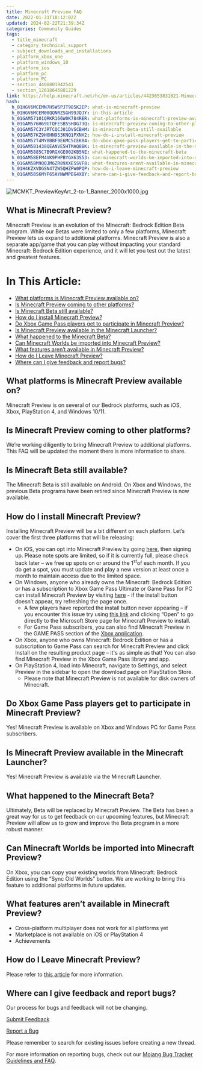 ```yaml
---
title: Minecraft Preview FAQ
date: 2022-01-31T18:12:02Z
updated: 2024-02-22T21:39:34Z
categories: Community Guides
tags:
  - title_minecraft
  - category_technical_support
  - subject_downloads_and_installations
  - platform_xbox_one
  - platform_windows_10
  - platform_ios
  - platform_pc
  - platform_PC
  - section_4408801942541
  - section_12618645881229
link: https://help.minecraft.net/hc/en-us/articles/4423653831821-Minecraft-Preview-FAQ
hash:
  h_01HGV6MCEMN7H5W5PJT985K2EP: what-is-minecraft-preview
  h_01HGV6MCEM00QQNRZSGH99JQJY: in-this-article
  h_01GAM57101QRKR166W0K784RER: what-platforms-is-minecraft-preview-available-on
  h_01GAM576H69GTQFESB5SHDG73Q: is-minecraft-preview-coming-to-other-platforms
  h_01GAM57C3YJRTCQCJ01DVSCBHM: is-minecraft-beta-still-available
  h_01GAM57KZ9H0HN953KNQ1PXNX2: how-do-i-install-minecraft-preview
  h_01GAM57T4MY8BBF9E6MC5CEK84: do-xbox-game-pass-players-get-to-participate-in-minecraft-preview
  h_01GAM581438QEANVE5HTMAQ8BK: is-minecraft-preview-available-in-the-minecraft-launcher
  h_01GAM5885C7B9RGXGE002KB5NE: what-happened-to-the-minecraft-beta
  h_01GAM58EFM4VK9PHPBYGX63S53: can-minecraft-worlds-be-imported-into-minecraft-preview
  h_01GAM58M9QQJM6ZR89XXESSVF8: what-features-arent-available-in-minecraft-preview
  h_01H4KZXVDGSN47ZW5QHZFW0PQP: how-do-i-leave-minecraft-preview
  h_01GAM58S6MYF65AYNWMPEG4XBY: where-can-i-give-feedback-and-report-bugs
---
```


![MCMKT_PreviewKeyArt_2-to-1_Banner_2000x1000.jpg](https://minecrafthelp.zendesk.com/hc/article_attachments/4423647884557)

## What is Minecraft Preview?

Minecraft Preview is an evolution of the Minecraft: Bedrock Edition Beta program. While our Betas were limited to only a few platforms, Minecraft Preview lets us expand to additional platforms. Minecraft Preview is also a separate app/game that you can play without impacting your standard Minecraft: Bedrock Edition experience, and it will let you test out the latest and greatest features.

# In This Article:

- [What platforms is Minecraft Preview available on?](#what-platforms-is-minecraft-preview-available-on)
- [Is Minecraft Preview coming to other platforms?](#is-minecraft-preview-coming-to-other-platforms)
- [Is Minecraft Beta still available?](#is-minecraft-beta-still-available)
- [How do I install Minecraft Preview?](#how-do-i-install-minecraft-preview)
- [Do Xbox Game Pass players get to participate in Minecraft Preview?](#do-xbox-game-pass-players-get-to-participate-in-minecraft-preview)
- [Is Minecraft Preview available in the Minecraft Launcher?](#is-minecraft-preview-available-in-the-minecraft-launcher)
- [What happened to the Minecraft Beta?](#what-happened-to-the-minecraft-beta)
- [Can Minecraft Worlds be imported into Minecraft Preview?](#can-minecraft-worlds-be-imported-into-minecraft-preview)
- [What features aren’t available in Minecraft Preview?](#what-features-arent-available-in-minecraft-preview)
- [How do I Leave Minecraft Preview?](#how-do-i-leave-minecraft-preview)
- [Where can I give feedback and report bugs?](#where-can-i-give-feedback-and-report-bugs)

## What platforms is Minecraft Preview available on?

Minecraft Preview is on several of our Bedrock platforms, such as iOS, Xbox, PlayStation 4, and Windows 10/11.

## Is Minecraft Preview coming to other platforms?

We’re working diligently to bring Minecraft Preview to additional platforms. This FAQ will be updated the moment there is more information to share.

## Is Minecraft Beta still available?

The Minecraft Beta is still available on Android. On Xbox and Windows, the previous Beta programs have been retired since Minecraft Preview is now available.

## How do I install Minecraft Preview?

Installing Minecraft Preview will be a bit different on each platform. Let’s cover the first three platforms that will be releasing:

- On iOS, you can opt into Minecraft Preview by going [here](https://nam06.safelinks.protection.outlook.com/?url=https%3A%2F%2Ftestflight.apple.com%2Fjoin%2FqC1ZnReJ&data=05%7C01%7Cv-mmoeller%40microsoft.com%7C19069cde9c8a49a609e408da9112172a%7C72f988bf86f141af91ab2d7cd011db47%7C1%7C0%7C637981804127514287%7CUnknown%7CTWFpbGZsb3d8eyJWIjoiMC4wLjAwMDAiLCJQIjoiV2luMzIiLCJBTiI6Ik1haWwiLCJXVCI6Mn0%3D%7C3000%7C%7C%7C&sdata=BhPH6ZDZyIRnfYEAKgbBvwsB2SVjGEGzbtiiKe5Myno%3D&reserved=0 "Original URL: https://testflight.apple.com/join/qC1ZnReJ. Click or tap if you trust this link."), then signing up. Please note spots are limited, so if it is currently full, please check back later – we free up spots on or around the 1<sup>st</sup>of each month. If you do get a spot, you must update and play a new version at least once a month to maintain access due to the limited space.
- On Windows, anyone who already owns the Minecraft: Bedrock Edition or has a subscription to Xbox Game Pass Ultimate or Game Pass for PC can install Minecraft Preview by visiting [here](https://www.xbox.com/en-us/games/store/minecraft-preview-for-windows/9p5x4qvlc2xr) - if the install button doesn’t appear, try refreshing the page once.
  - A few players have reported the install button never appearing – if you encounter this issue try using [this link](https://www.microsoft.com/store/productId/9P5X4QVLC2XR) and clicking “Open” to go directly to the Microsoft Store page for Minecraft Preview to install.
  - For Game Pass subscribers, you can also find Minecraft Preview in the GAME PASS section of the [Xbox application](https://apps.microsoft.com/store/detail/xbox/9MV0B5HZVK9Z?hl=en-us&gl=US).
- On Xbox, anyone who owns Minecraft: Bedrock Edition or has a subscription to Game Pass can search for Minecraft Preview and click Install on the resulting product page – it's as simple as that! You can also find Minecraft Preview in the Xbox Game Pass library and app.
- On PlayStation 4, load into Minecraft, navigate to Settings, and select Preview in the sidebar to open the download page on PlayStation Store.
  - Please note that Minecraft Preview is not available for disk owners of Minecraft.

## Do Xbox Game Pass players get to participate in Minecraft Preview?

Yes! Minecraft Preview is available on Xbox and Windows PC for Game Pass subscribers.

## Is Minecraft Preview available in the Minecraft Launcher?

Yes! Minecraft Preview is available via the Minecraft Launcher.

## What happened to the Minecraft Beta?

Ultimately, Beta will be replaced by Minecraft Preview. The Beta has been a great way for us to get feedback on our upcoming features, but Minecraft Preview will allow us to grow and improve the Beta program in a more robust manner.

## Can Minecraft Worlds be imported into Minecraft Preview?

On Xbox, you can copy your existing worlds from Minecraft: Bedrock Edition using the “Sync Old Worlds” button. We are working to bring this feature to additional platforms in future updates.

## What features aren’t available in Minecraft Preview?

- Cross-platform multiplayer does not work for all platforms yet
- Marketplace is not available on iOS or PlayStation 4
- Achievements

## How do I Leave Minecraft Preview?

Please refer to [this article](../Minecraft-Bedrock-Edition-Technical/How-Do-I-Join-and-Leave-Minecraft-Preview.md) for more information.

## Where can I give feedback and report bugs?

Our process for bugs and feedback will not be changing.

[Submit Feedback](https://feedback.minecraft.net/hc/en-us)

[Report a Bug](https://bugs.mojang.com/secure/Dashboard.jspa)

Please remember to search for existing issues before creating a new thread.

For more information on reporting bugs, check out our [Mojang Bug Tracker Guidelines and FAQ](../Mojang-Bug-Tracker/Mojang-Bug-Tracker-Guidelines-and-FAQ.md).
